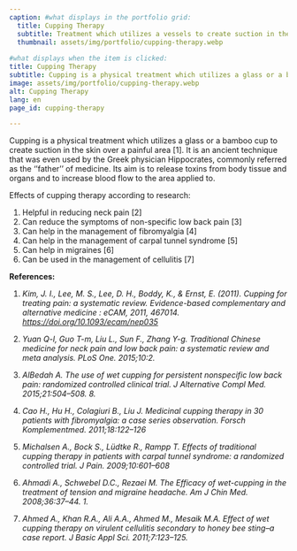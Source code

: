 ```yaml
---
caption: #what displays in the portfolio grid:
  title: Cupping Therapy
  subtitle: Treatment which utilizes a vessels to create suction in the skin over a painful area
  thumbnail: assets/img/portfolio/cupping-therapy.webp
  
#what displays when the item is clicked:
title: Cupping Therapy
subtitle: Cupping is a physical treatment which utilizes a glass or a bamboo cup to create suction in the skin over a painful area [1]. It is an ancient technique that was even used by the Greek physician Hippocrates, commonly referred as the ‘’father’’ of medicine. Its aim is to release toxins from body tissue and organs and to increase blood flow to the area applied to.
image: assets/img/portfolio/cupping-therapy.webp
alt: Cupping Therapy
lang: en
page_id: cupping-therapy

---
```

Cupping is a physical treatment which utilizes a glass or a bamboo cup to create suction in the skin over a painful area [1]. It is an ancient technique that was even used by the Greek physician Hippocrates, commonly referred as the ‘’father’’ of medicine. Its aim is to release toxins from body tissue and organs and to increase blood flow to the area applied to.  

Effects of cupping therapy according to research:
1. Helpful in reducing neck pain [2]
2. Can reduce the symptoms of non-specific low back pain [3]
3. Can help in the management of fibromyalgia [4]
4. Can help in the management of carpal tunnel syndrome [5]
5. Can help in migraines [6]
6. Can be used in the management of cellulitis [7]

**References:**
1. *Kim, J. I., Lee, M. S., Lee, D. H., Boddy, K., & Ernst, E. (2011). Cupping for treating pain: a systematic review. Evidence-based complementary and alternative medicine : eCAM, 2011, 467014. https://doi.org/10.1093/ecam/nep035*

2. *Yuan Q-l, Guo T-m, Liu L., Sun F., Zhang Y-g. Traditional Chinese medicine for neck pain and low back pain: a systematic review and meta analysis. PLoS One. 2015;10:2.*

3. *AlBedah A. The use of wet cupping for persistent nonspecific low back pain: randomized controlled clinical trial. J Alternative Compl Med. 2015;21:504–508. 8.*

4. *Cao H., Hu H., Colagiuri B., Liu J. Medicinal cupping therapy in 30 patients with fibromyalgia: a case series observation. Forsch Komplementmed. 2011;18:122–126*

5. *Michalsen A., Bock S., Lüdtke R., Rampp T. Effects of traditional cupping therapy in patients with carpal tunnel syndrome: a randomized controlled trial. J Pain. 2009;10:601–608*

6. *Ahmadi A., Schwebel D.C., Rezaei M. The Efficacy of wet-cupping in the treatment of tension and migraine headache. Am J Chin Med. 2008;36:37–44. 1.*

7. *Ahmed A., Khan R.A., Ali A.A., Ahmed M., Mesaik M.A. Effect of wet cupping therapy on virulent cellulitis secondary to honey bee sting–a case report. J Basic Appl Sci. 2011;7:123–125.*

